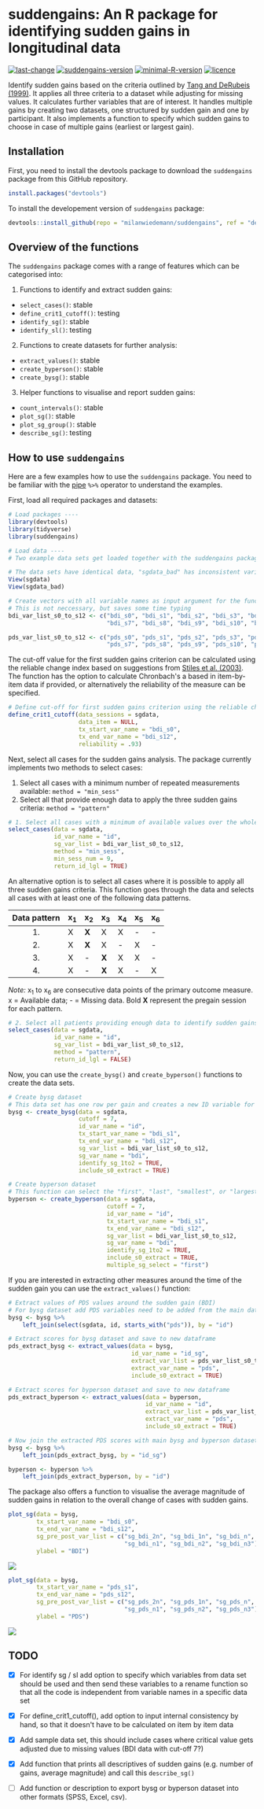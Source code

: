 # suddengains: An R package for identifying sudden gains in longitudinal data
[![last-change](https://img.shields.io/badge/Last%20change-2018--12--21-brightgreen.svg)](https://github.com/milanwiedemann/suddengains) 
[![suddengains-version](https://img.shields.io/badge/Version-0.0.1.9903-brightgreen.svg)](https://github.com/milanwiedemann/suddengains) 
[![minimal-R-version](https://img.shields.io/badge/R%3E%3D-3.4.3-brightgreen.svg)](https://cran.r-project.org/)
[![licence](https://img.shields.io/badge/Licence-GPL--3-brightgreen.svg)](https://choosealicense.com/licenses/gpl-3.0/)

Identify sudden gains based on the criteria outlined by [Tang and DeRubeis (1999)](http://psycnet.apa.org/buy/1999-01811-008). 
It applies all three criteria to a dataset while adjusting for missing values. 
It calculates further variables that are of interest. 
It handles multiple gains by creating two datasets, one structured by sudden gain and one by participant. 
It also implements a function to specify which sudden gains to choose in case of multiple gains (earliest or largest gain).

## Installation

First, you need to install the devtools package to download the `suddengains` package from this GitHub repository.

```r
install.packages("devtools")
```

To install the developement version of `suddengains` package:

```r
devtools::install_github(repo = "milanwiedemann/suddengains", ref = "dev")
```

## Overview of the functions

The `suddengains` package comes with a range of features which can be categorised into:

1. Functions to identify and extract sudden gains:
  - `select_cases()`: stable
  - `define_crit1_cutoff()`: testing
  - `identify_sg()`: stable
  - `identify_sl()`: testing
  
2. Functions to create datasets for further analysis:
  - `extract_values()`: stable
  - `create_byperson()`: stable
  - `create_bysg()`: stable

3. Helper functions to visualise and report sudden gains:
  - `count_intervals()`: stable
  - `plot_sg()`: stable
  - `plot_sg_group()`: stable
  - `describe_sg()`: testing

## How to use `suddengains`

Here are a few examples how to use the `suddengains` package.
You need to be familiar with the [pipe](https://magrittr.tidyverse.org/) ` %>% ` operator to understand the examples.

First, load all required packages and datasets:

```r
# Load packages ----
library(devtools)
library(tidyverse)
library(suddengains)

# Load data ----
# Two example data sets get loaded together with the suddengains package

# The data sets have identical data, "sgdata_bad" has inconsistent variable names 
View(sgdata)
View(sgdata_bad)

# Create vectors with all variable names as input argument for the functions
# This is not neccessary, but saves some time typing
bdi_var_list_s0_to_s12 <- c("bdi_s0", "bdi_s1", "bdi_s2", "bdi_s3", "bdi_s4", "bdi_s5", "bdi_s6", 
                            "bdi_s7", "bdi_s8", "bdi_s9", "bdi_s10", "bdi_s11", "bdi_s12")

pds_var_list_s0_to_s12 <- c("pds_s0", "pds_s1", "pds_s2", "pds_s3", "pds_s4", "pds_s5", "pds_s6", 
                            "pds_s7", "pds_s8", "pds_s9", "pds_s10", "pds_s11", "pds_s12")
```

The cut-off value for the first sudden gains criterion can be calculated using the reliable change index based on suggestions from [Stiles et al. (2003)](http://psycnet.apa.org/buy/2003-01069-004).
The function has the option to calculate Chronbach's a based in item-by-item data if provided, or alternatively the reliability of the measure can be specified.

```r
# Define cut-off for first sudden gains criterion using the reliable change index
define_crit1_cutoff(data_sessions = sgdata,
                    data_item = NULL,
                    tx_start_var_name = "bdi_s0",
                    tx_end_var_name = "bdi_s12",
                    reliability = .93)
```

Next, select all cases for the sudden gains analysis. 
The package currently implements two methods to select cases:
1. Select all cases with a minimum number of repeated measurements available: `method = "min_sess"`
1. Select all that provide enough data to apply the three sudden gains criteria: `method = "pattern"`

```r
# 1. Select all cases with a minimum of available values over the whole course of repeated measurements
select_cases(data = sgdata, 
             id_var_name = "id", 
             sg_var_list = bdi_var_list_s0_to_s12, 
             method = "min_sess", 
             min_sess_num = 9, 
             return_id_lgl = TRUE)
```

An alternative option is to select all cases where it is possible to apply all three sudden gains criteria. 
This function goes through the data and selects all cases with at least one of the following data patterns.

| Data pattern | x<sub>1</sub> | x<sub>2</sub> | x<sub>3</sub> | x<sub>4</sub> | x<sub>5</sub> | x<sub>6</sub> |
|:------------:|-------|-------|-------|-------|-------|-------|
| 1.           |   X   | **X** |   X   |   X   |   -   |   -   |
| 2.           |   X   | **X** |   X   |   -   |   X   |   -   |
| 3.           |   X   |   -   | **X** |   X   |   X   |   -   |
| 4.           |   X   |   -   | **X** |   X   |   -   |   X   |

*Note:* x<sub>1</sub> to x<sub>6</sub> are consecutive data points of the primary outcome measure. x = Available data; -  = Missing data. Bold **X** represent the pregain session for each pattern.

```r
# 2. Select all patients providing enough data to identify sudden gains ----
select_cases(data = sgdata, 
             id_var_name = "id", 
             sg_var_list = bdi_var_list_s0_to_s12, 
             method = "pattern", 
             return_id_lgl = FALSE)
```

Now, you can use the `create_bysg()` and `create_byperson()` functions to create the data sets.

```r
# Create bysg dataset
# This data set has one row per gain and creates a new ID variable for each sudden gain
bysg <- create_bysg(data = sgdata,
                    cutoff = 7,
                    id_var_name = "id",
                    tx_start_var_name = "bdi_s1",
                    tx_end_var_name = "bdi_s12",
                    sg_var_list = bdi_var_list_s0_to_s12,
                    sg_var_name = "bdi",
                    identify_sg_1to2 = TRUE,
                    include_s0_extract = TRUE)

# Create byperson dataset
# This function can select the "first", "last", "smallest", or "largest" sudden gain in cases of multiple sudden gains using the "multiple_sg_select" argument.
byperson <- create_byperson(data = sgdata,
                            cutoff = 7,
                            id_var_name = "id",
                            tx_start_var_name = "bdi_s1",
                            tx_end_var_name = "bdi_s12",
                            sg_var_list = bdi_var_list_s0_to_s12,
                            sg_var_name = "bdi",
                            identify_sg_1to2 = TRUE,
                            include_s0_extract = TRUE,
                            multiple_sg_select = "first")
```

If you are interested in extracting other measures around the time of the sudden gain you can use the  `extract_values()` function:

```r
# Extract values of PDS values around the sudden gain (BDI)
# For bysg dataset add PDS variables need to be added from the main data set first
bysg <- bysg %>%
    left_join(select(sgdata, id, starts_with("pds")), by = "id")

# Extract scores for bysg dataset and save to new dataframe
pds_extract_bysg <- extract_values(data = bysg,
                                   id_var_name = "id_sg",
                                   extract_var_list = pds_var_list_s0_to_s12,
                                   extract_var_name = "pds",
                                   include_s0_extract = TRUE)

# Extract scores for byperson dataset and save to new dataframe
pds_extract_byperson <- extract_values(data = byperson,
                                       id_var_name = "id",
                                       extract_var_list = pds_var_list_s0_to_s12,
                                       extract_var_name = "pds",
                                       include_s0_extract = TRUE)

# Now join the extracted PDS scores with main bysg and byperson dataset
bysg <- bysg %>%
    left_join(pds_extract_bysg, by = "id_sg")

byperson <- byperson %>%
    left_join(pds_extract_byperson, by = "id")
```

The package also offers a function to visualise the average magnitude of sudden gains in relation to the overall change of cases with sudden gains.

```r
plot_sg(data = bysg,
        tx_start_var_name = "bdi_s0",
        tx_end_var_name = "bdi_s12",
        sg_pre_post_var_list = c("sg_bdi_2n", "sg_bdi_1n", "sg_bdi_n", 
                                 "sg_bdi_n1", "sg_bdi_n2", "sg_bdi_n3"),
        ylabel = "BDI")
```

![](https://dl.dropboxusercontent.com/s/fpjvbgg9yizji9z/sg-bdi-average-magnitude.png)

```r
plot_sg(data = bysg,
        tx_start_var_name = "pds_s1",
        tx_end_var_name = "pds_s12",
        sg_pre_post_var_list = c("sg_pds_2n", "sg_pds_1n", "sg_pds_n", 
                                 "sg_pds_n1", "sg_pds_n2", "sg_pds_n3"),
        ylabel = "PDS")
```

![](https://dl.dropboxusercontent.com/s/0vvsrchayci92e9/sg-bdi-everage-change-pds.png)

## TODO
- [x] For identify sg  / sl add option to specify which variables from data set should be used and then send these variables to a rename function so that all the code is independent from variable names in a specific data set
- [x] For define_crit1_cutoff(), add option to input internal consistency by hand, so that it doesn't have to be calculated on item by item data
- [x] Add sample data set, this should include cases where critical value gets adjusted due to missing values (BDI data with cut-off 7?)
- [x] Add function that prints all descriptives of sudden gains (e.g. number of gains, average magnitude) and call this `describe_sg()`
- [ ] Add function or description to export bysg or byperson dataset into other formats (SPSS, Excel, csv).

